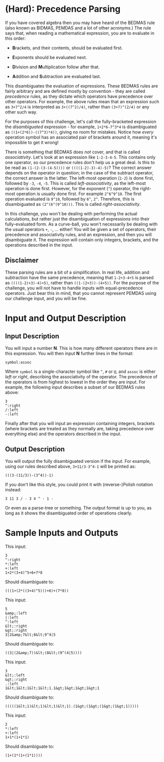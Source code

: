 # [](#HardIcon) **(Hard)**: Precedence Parsing

If you have covered algebra then you may have heard of the BEDMAS rule (also known as BIDMAS, PEMDAS and a lot of other acronyms.) The rule says that, when reading a mathematical expression, you are to evaluate in this order:

* **B**rackets, and their contents, should be evaluated first.

* **E**xponents should be evaluated next.

* **D**ivision and **M**ultiplication follow after that.

* **A**ddition and **S**ubtraction are evaluated last.

This disambiguates the evaluation of expressions. These BEDMAS rules are fairly arbitrary and are defined mostly by convention - they are called *precedence* rules, as they dictate which operators have precedence over other operators. For example, the above rules mean that an expression such as `3+7^2/4` is interpreted as `3+((7^2)/4)`, rather than `(3+7)^(2/4)` or any other such way.

For the purposes of this challenge, let's call the fully-bracketed expression the *disambiguated* expression - for example, `1+2*6-7^3*4` is disambiguated as `((1+(2*6))-((7^3)*4))`, giving no room for mistakes. Notice how *every* operation symbol has an associated pair of brackets around it, meaning it's impossible to get it wrong!

There is something that BEDMAS does *not* cover, and that is called *associativity*. Let's look at an expression like `1-2-3-4-5`. This contains only one operator, so our precedence rules don't help us a great deal. Is this to be read as `(1-(2-(3-(4-5))))` or `((((1-2)-3)-4)-5)`? The correct answer depends on the operator in question; in the case of the subtract operator, the correct answer is the latter. The left-most operation (`1-2`) is done first, followed by `-3`, `-4`, `-5`. This is called *left-associativity*, as the left-most operation is done first. However, for the exponent (`^`) operator, the right-most operation is usually done first. For example `2^6^9^10`. The first operation evaluated is `9^10`, followed by `6^`, `2^`. Therefore, this is disambiguated as `(2^(6^(9^10)))`. This is called *right-associativity*.

In this challenge, you won't be dealing with performing the actual calculations, but rather just the disambiguation of expressions into their fully-evaluated form. As a curve-ball, you won't necessarily be dealing with the usual operators `+`, `-`, ... either! You will be given a set of operators, their precedence and associativity rules, and an expression, and then you will disambiguate it. The expression will contain only integers, brackets, and the operations described in the input.

## Disclaimer

These parsing rules are a bit of a simplification. In real life, addition and subtraction have the same precedence, meaning that `1-2+3-4+5` is parsed as `((((1-2)+3)-4)+5)`, rather than `((1-(2+3))-(4+5))`. For the purpose of the challenge, you will not have to handle inputs with equal-precedence operators. Just bear this in mind, that you cannot represent PEMDAS using our challenge input, and you will be fine.

# Input and Output Description

## Input Description

You will input a number **N**. This is how many different operators there are in this expression. You will then input **N** further lines in the format:

    symbol:assoc

Where `symbol` is a single-character symbol like `^`, `#` or `@`, and `assoc` is either *left* or *right*, describing the associativity of the operator. The precedence of the operators is from highest to lowest in the order they are input. For example, the following input describes a subset of our BEDMAS rules above:

    3
    ^:right
    /:left
    -:left

Finally after that you will input an expression containing integers, brackets (where brackets are treated as they normally are, taking precedence over everything else) and the operators described in the input.

## Output Description

You will output the fully disambiguated version if the input. For example, using our rules described above, `3+11/3-3^4-1` will be printed as:

    (((3-(11/3))-(3^4))-1)

If you don't like this style, you could print it with (reverse-)Polish notation instead:

    3 11 3 / - 3 4 ^ - 1 -

Or even as a parse-tree or something. The output format is up to you, as long as it shows the disambiguated order of operations clearly.

# Sample Inputs and Outputs

This input:

    3
    ^:right
    *:left
    +:left
    1+2*(3+4)^5+6+7*8

Should disambiguate to:

    (((1+(2*((3+4)^5)))+6)+(7*8))

This input:

    5
    &amp;:left
    |:left
    ^:left
    &lt;:right
    &gt;:right
    3|2&amp;7&lt;8&lt;9^4|5

Should disambiguate to:

    ((3|(2&amp;7))&lt;(8&lt;(9^(4|5))))

This input:

    3
    &lt;:left
    &gt;:right
    .:left
    1&lt;1&lt;1&lt;1&lt;1.1&gt;1&gt;1&gt;1&gt;1

Should disambiguate to:

    (((((1&lt;1)&lt;1)&lt;1)&lt;1).(1&gt;(1&gt;(1&gt;(1&gt;1)))))

This input:

    2
    *:left
    +:left
    1+1*(1+1*1)

Should disambiguate to:

    (1+(1*(1+(1*1))))